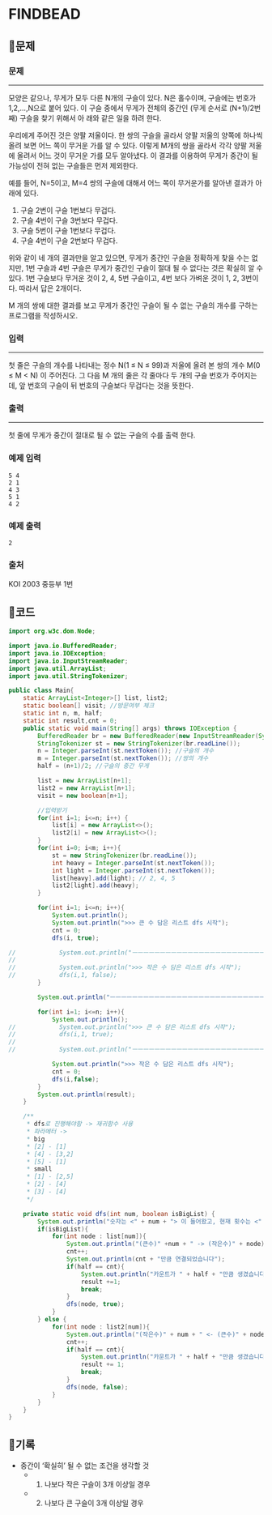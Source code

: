 # ****FINDBEAD****

## 📍문제

### **문제**

---

모양은 같으나, 무게가 모두 다른 N개의 구슬이 있다. N은 홀수이며, 구슬에는 번호가 1,2,...,N으로 붙어 있다. 이 구슬 중에서 무게가 전체의 중간인 (무게 순서로 (N+1)/2번째) 구슬을 찾기 위해서 아 래와 같은 일을 하려 한다.

우리에게 주어진 것은 양팔 저울이다. 한 쌍의 구슬을 골라서 양팔 저울의 양쪽에 하나씩 올려 보면 어느 쪽이 무거운 가를 알 수 있다. 이렇게 M개의 쌍을 골라서 각각 양팔 저울에 올려서 어느 것이 무거운 가를 모두 알아냈다. 이 결과를 이용하여 무게가 중간이 될 가능성이 전혀 없는 구슬들은 먼저 제외한다.

예를 들어, N=5이고, M=4 쌍의 구슬에 대해서 어느 쪽이 무거운가를 알아낸 결과가 아래에 있다.

1. 구슬 2번이 구슬 1번보다 무겁다.
2. 구슬 4번이 구슬 3번보다 무겁다.
3. 구슬 5번이 구슬 1번보다 무겁다.
4. 구슬 4번이 구슬 2번보다 무겁다.

위와 같이 네 개의 결과만을 알고 있으면, 무게가 중간인 구슬을 정확하게 찾을 수는 없지만, 1번 구슬과 4번 구슬은 무게가 중간인 구슬이 절대 될 수 없다는 것은 확실히 알 수 있다. 1번 구슬보다 무거운 것이 2, 4, 5번 구슬이고, 4번 보다 가벼운 것이 1, 2, 3번이다. 따라서 답은 2개이다.

M 개의 쌍에 대한 결과를 보고 무게가 중간인 구슬이 될 수 없는 구슬의 개수를 구하는 프로그램을 작성하시오.

### **입력**

---

첫 줄은 구슬의 개수를 나타내는 정수 N(1 ≤ N ≤ 99)과 저울에 올려 본 쌍의 개수 M(0 ≤ M < N) 이 주어진다. 그 다음 M 개의 줄은 각 줄마다 두 개의 구슬 번호가 주어지는데, 앞 번호의 구슬이 뒤 번호의 구슬보다 무겁다는 것을 뜻한다.

### **출력**

---

첫 줄에 무게가 중간이 절대로 될 수 없는 구슬의 수를 출력 한다.

### **예제 입력**

```
5 4
2 1
4 3
5 1
4 2

```

### **예제 출력**

```
2

```

### **출처**

KOI 2003 중등부 1번

## 📍코드

```java
import org.w3c.dom.Node;

import java.io.BufferedReader;
import java.io.IOException;
import java.io.InputStreamReader;
import java.util.ArrayList;
import java.util.StringTokenizer;

public class Main{
    static ArrayList<Integer>[] list, list2;
    static boolean[] visit; //방문여부 체크
    static int n, m, half;
    static int result,cnt = 0;
    public static void main(String[] args) throws IOException {
        BufferedReader br = new BufferedReader(new InputStreamReader(System.in));
        StringTokenizer st = new StringTokenizer(br.readLine());
        n = Integer.parseInt(st.nextToken()); //구슬의 개수
        m = Integer.parseInt(st.nextToken()); //쌍의 개수
        half = (n+1)/2; //구슬의 중간 무게

        list = new ArrayList[n+1];
        list2 = new ArrayList[n+1];
        visit = new boolean[n+1];

        //입력받기
        for(int i=1; i<=n; i++) {
            list[i] = new ArrayList<>();
            list2[i] = new ArrayList<>();
        }
        for(int i=0; i<m; i++){
            st = new StringTokenizer(br.readLine());
            int heavy = Integer.parseInt(st.nextToken());
            int light = Integer.parseInt(st.nextToken());
            list[heavy].add(light); // 2, 4, 5
            list2[light].add(heavy);
        }

        for(int i=1; i<=n; i++){
            System.out.println();
            System.out.println(">>> 큰 수 담은 리스트 dfs 시작");
            cnt = 0;
            dfs(i, true);

//            System.out.println("ㅡㅡㅡㅡㅡㅡㅡㅡㅡㅡㅡㅡㅡㅡㅡㅡㅡㅡㅡㅡㅡㅡㅡㅡㅡㅡㅡㅡㅡㅡ ");
//
//            System.out.println(">>> 작은 수 담은 리스트 dfs 시작");
//            dfs(i,1, false);
        }

        System.out.println("ㅡㅡㅡㅡㅡㅡㅡㅡㅡㅡㅡㅡㅡㅡㅡㅡㅡㅡㅡㅡㅡㅡㅡㅡㅡㅡㅡㅡㅡㅡ ");

        for(int i=1; i<=n; i++){
            System.out.println();
//            System.out.println(">>> 큰 수 담은 리스트 dfs 시작");
//            dfs(i,1, true);
//
//            System.out.println("ㅡㅡㅡㅡㅡㅡㅡㅡㅡㅡㅡㅡㅡㅡㅡㅡㅡㅡㅡㅡㅡㅡㅡㅡㅡㅡㅡㅡㅡㅡ ");

            System.out.println(">>> 작은 수 담은 리스트 dfs 시작");
            cnt = 0;
            dfs(i,false);
        }
        System.out.println(result);
    }

    /**
     * dfs로 진행해야함 -> 재귀함수 사용
     * 파라메터 ->
     * big
     * [2] - [1]
     * [4] - [3,2]
     * [5] - [1]
     * small
     * [1] - [2,5]
     * [2] - [4]
     * [3] - [4]
     */

    private static void dfs(int num, boolean isBigList) {
        System.out.println("숫자는 <" + num + "> 이 들어왔고, 현재 횟수는 <" + cnt + "> 입니다");
        if(isBigList){
            for(int node : list[num]){
                System.out.println("(큰수)" +num + " -> (작은수)" + node);
                cnt++;
                System.out.println(cnt + "만큼 연결되었습니다");
                if(half == cnt){
                    System.out.println("카운트가 " + half + "만큼 생겼습니다");
                    result +=1;
                    break;
                }
                dfs(node, true);
            }
        } else {
            for(int node : list2[num]){
                System.out.println("(작은수)" + num + " <- (큰수)" + node);
                cnt++;
                if(half == cnt){
                    System.out.println("카운트가 " + half + "만큼 생겼습니다");
                    result += 1;
                    break;
                }
                dfs(node, false);
            }
        }
    }
}
```

## 📍기록

- 중간이 ‘확실히’ 될 수 없는 조건을 생각할 것
    - 1) 나보다 작은 구슬이 3개 이상일 경우
    - 2) 나보다 큰 구슬이 3개 이상일 경우
